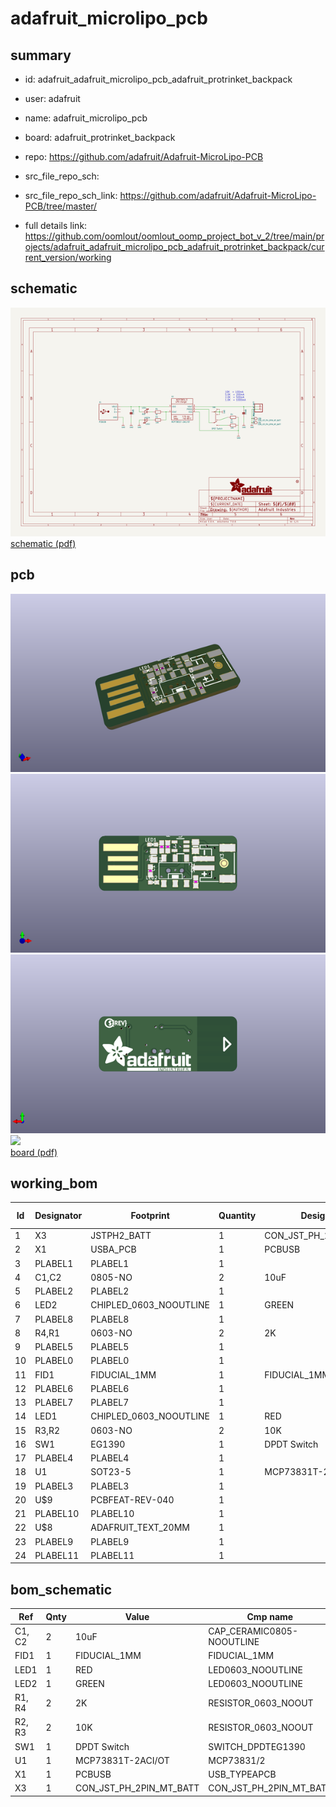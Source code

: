 # adafruit_microlipo_pcb
 
## summary 
* id: adafruit_adafruit_microlipo_pcb_adafruit_protrinket_backpack
* user: adafruit
* name: adafruit_microlipo_pcb
* board: adafruit_protrinket_backpack
* repo: https://github.com/adafruit/Adafruit-MicroLipo-PCB



* src_file_repo_sch: 
* src_file_repo_sch_link: https://github.com/adafruit/Adafruit-MicroLipo-PCB/tree/master/
* full details link: https://github.com/oomlout/oomlout_oomp_project_bot_v_2/tree/main/projects/adafruit_adafruit_microlipo_pcb_adafruit_protrinket_backpack/current_version/working  

## schematic  
![](working_schematic_600.png)  
[schematic (pdf)](working_schematic.pdf) 






















## pcb  
![](working_3d_600.png) 
![](working_3d_front_600.png)  
![](working_3d_back_600.png)  
![](working_600.png)  
[board (pdf)](working.pdf)  

## working_bom
| Id | Designator | Footprint | Quantity | Designation | Supplier and ref |  | None | 
| --- | --- | --- | --- | --- | --- | --- | --- | 
| 1 | X3 | JSTPH2_BATT | 1 | CON_JST_PH_2PIN_MT_BATT |  |  | [''] | 
| 2 | X1 | USBA_PCB | 1 | PCBUSB |  |  | [''] | 
| 3 | PLABEL1 | PLABEL1 | 1 |  |  |  | [''] | 
| 4 | C1,C2 | 0805-NO | 2 | 10uF |  |  | [''] | 
| 5 | PLABEL2 | PLABEL2 | 1 |  |  |  | [''] | 
| 6 | LED2 | CHIPLED_0603_NOOUTLINE | 1 | GREEN |  |  | [''] | 
| 7 | PLABEL8 | PLABEL8 | 1 |  |  |  | [''] | 
| 8 | R4,R1 | 0603-NO | 2 | 2K |  |  | [''] | 
| 9 | PLABEL5 | PLABEL5 | 1 |  |  |  | [''] | 
| 10 | PLABEL0 | PLABEL0 | 1 |  |  |  | [''] | 
| 11 | FID1 | FIDUCIAL_1MM | 1 | FIDUCIAL_1MM |  |  | [''] | 
| 12 | PLABEL6 | PLABEL6 | 1 |  |  |  | [''] | 
| 13 | PLABEL7 | PLABEL7 | 1 |  |  |  | [''] | 
| 14 | LED1 | CHIPLED_0603_NOOUTLINE | 1 | RED |  |  | [''] | 
| 15 | R3,R2 | 0603-NO | 2 | 10K |  |  | [''] | 
| 16 | SW1 | EG1390 | 1 | DPDT Switch |  |  | [''] | 
| 17 | PLABEL4 | PLABEL4 | 1 |  |  |  | [''] | 
| 18 | U1 | SOT23-5 | 1 | MCP73831T-2ACI/OT |  |  | [''] | 
| 19 | PLABEL3 | PLABEL3 | 1 |  |  |  | [''] | 
| 20 | U$9 | PCBFEAT-REV-040 | 1 |  |  |  | [''] | 
| 21 | PLABEL10 | PLABEL10 | 1 |  |  |  | [''] | 
| 22 | U$8 | ADAFRUIT_TEXT_20MM | 1 |  |  |  | [''] | 
| 23 | PLABEL9 | PLABEL9 | 1 |  |  |  | [''] | 
| 24 | PLABEL11 | PLABEL11 | 1 |  |  |  | [''] | 


## bom_schematic
| Ref | Qnty | Value | Cmp name | Footprint | Description | Vendor | DNP | 
| --- | --- | --- | --- | --- | --- | --- | --- | 
| C1, C2 | 2 | 10uF | CAP_CERAMIC0805-NOOUTLINE | working:0805-NO |  |  |  | 
| FID1 | 1 | FIDUCIAL_1MM | FIDUCIAL_1MM | working:FIDUCIAL_1MM |  |  |  | 
| LED1 | 1 | RED | LED0603_NOOUTLINE | working:CHIPLED_0603_NOOUTLINE |  |  |  | 
| LED2 | 1 | GREEN | LED0603_NOOUTLINE | working:CHIPLED_0603_NOOUTLINE |  |  |  | 
| R1, R4 | 2 | 2K | RESISTOR_0603_NOOUT | working:0603-NO |  |  |  | 
| R2, R3 | 2 | 10K | RESISTOR_0603_NOOUT | working:0603-NO |  |  |  | 
| SW1 | 1 | DPDT Switch | SWITCH_DPDTEG1390 | working:EG1390 |  |  |  | 
| U1 | 1 | MCP73831T-2ACI/OT | MCP73831/2 | working:SOT23-5 |  |  |  | 
| X1 | 1 | PCBUSB | USB_TYPEAPCB | working:USBA_PCB |  |  |  | 
| X3 | 1 | CON_JST_PH_2PIN_MT_BATT | CON_JST_PH_2PIN_MT_BATT | working:JSTPH2_BATT |  |  |  | 




